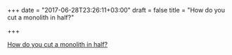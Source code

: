 +++
date = "2017-06-28T23:26:11+03:00"
draft = false
title = "How do you cut a monolith in half?"

+++

<p><a href="http://programmingisterrible.com/post/162346490883/how-do-you-cut-a-monolith-in-half">How do you cut a monolith in half?</a></p>